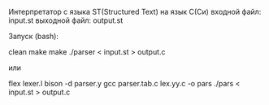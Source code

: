 Интерпретатор с языка ST(Structured Text) на язык C(Си)
входной файл: input.st
выходной файл: output.st

Запуск (bash):

clean make
make
./parser < input.st > output.c

или 

flex lexer.l
bison -d parser.y
gcc parser.tab.c lex.yy.c -o pars
./pars < input.st > output.c